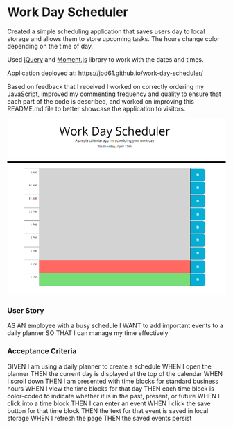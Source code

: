 # Work Day Scheduler

Created a simple scheduling application that saves users day to local storage and allows them to store upcoming tasks. The hours change color depending on the time of day. 

Used [jQuery](https://jquery.com/) and [Moment.js](https://momentjs.com/) library to work with the dates and times.

Application deployed at: https://jpd61.github.io/work-day-scheduler/

Based on feedback that I received I worked on correctly ordering my JavaScript, improved my commenting frequency and quality to ensure that each part of the code is described, and worked on improving this README.md file to better showcase the application to visitors.

<img src="./assets/screenshot.PNG/">


### User Story
AS AN employee with a busy schedule
I WANT to add important events to a daily planner
SO THAT I can manage my time effectively


### Acceptance Criteria
GIVEN I am using a daily planner to create a schedule
WHEN I open the planner
THEN the current day is displayed at the top of the calendar
WHEN I scroll down
THEN I am presented with time blocks for standard business hours
WHEN I view the time blocks for that day
THEN each time block is color-coded to indicate whether it is in the past, present, or future
WHEN I click into a time block
THEN I can enter an event
WHEN I click the save button for that time block
THEN the text for that event is saved in local storage
WHEN I refresh the page
THEN the saved events persist
